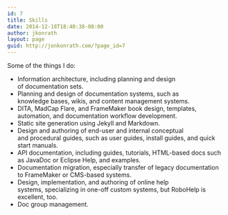 ```yaml
---
id: 7
title: Skills
date: 2014-12-18T18:40:38-08:00
author: jkonrath
layout: page
guid: http://jonkonrath.com/?page_id=7
---
```

Some of the things I do:

  * Information architecture, including planning and design of documentation sets.
  * Planning and design of documentation systems, such as knowledge bases, wikis, and content management systems.
  * DITA, MadCap Flare, and FrameMaker book design, templates, automation, and documentation workflow development.
  * Static site generation using Jekyll and Markdown.
  * Design and authoring of end-user and internal conceptual and procedural guides, such as user guides, install guides, and quick start manuals.
  * API documentation, including guides, tutorials, HTML-based docs such as JavaDoc or Eclipse Help, and examples.
  * Documentation migration, especially transfer of legacy documentation to FrameMaker or CMS-based systems.
  * Design, implementation, and authoring of online help systems, specializing in one-off custom systems, but RoboHelp is excellent, too.
  * Doc group management.